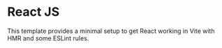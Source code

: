# React JS

This template provides a minimal setup to get React working in Vite with HMR and some ESLint rules.
